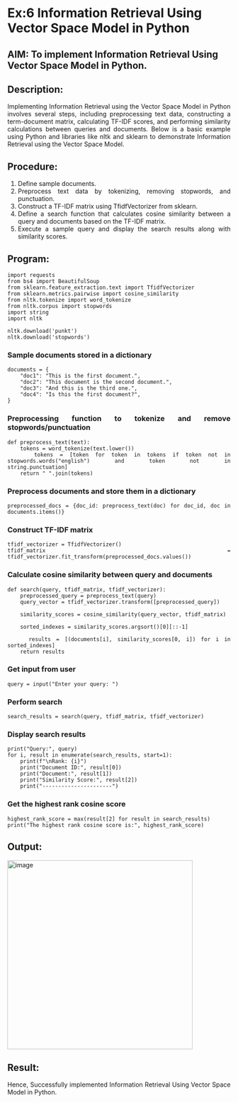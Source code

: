 # Ex:6 Information Retrieval Using Vector Space Model in Python
## AIM: To implement Information Retrieval Using Vector Space Model in Python.
## Description: 
<div align = "justify">
Implementing Information Retrieval using the Vector Space Model in Python involves several steps, including preprocessing text data, constructing a term-document matrix, 
calculating TF-IDF scores, and performing similarity calculations between queries and documents. Below is a basic example using Python and libraries like nltk and 
sklearn to demonstrate Information Retrieval using the Vector Space Model.

## Procedure:
1. Define sample documents.
2. Preprocess text data by tokenizing, removing stopwords, and punctuation.
3. Construct a TF-IDF matrix using TfidfVectorizer from sklearn.
4. Define a search function that calculates cosine similarity between a query and documents based on the TF-IDF matrix.
5. Execute a sample query and display the search results along with similarity scores.

## Program:

    import requests
    from bs4 import BeautifulSoup
    from sklearn.feature_extraction.text import TfidfVectorizer
    from sklearn.metrics.pairwise import cosine_similarity
    from nltk.tokenize import word_tokenize
    from nltk.corpus import stopwords
    import string
    import nltk

    nltk.download('punkt')
    nltk.download('stopwords')

### Sample documents stored in a dictionary
    documents = {
        "doc1": "This is the first document.",
        "doc2": "This document is the second document.",
        "doc3": "And this is the third one.",
        "doc4": "Is this the first document?",
    }

### Preprocessing function to tokenize and remove stopwords/punctuation
    def preprocess_text(text):
        tokens = word_tokenize(text.lower())
        tokens = [token for token in tokens if token not in stopwords.words("english") and token not in               string.punctuation]
        return " ".join(tokens)

### Preprocess documents and store them in a dictionary
    preprocessed_docs = {doc_id: preprocess_text(doc) for doc_id, doc in documents.items()}

### Construct TF-IDF matrix
    tfidf_vectorizer = TfidfVectorizer()
    tfidf_matrix = tfidf_vectorizer.fit_transform(preprocessed_docs.values())

### Calculate cosine similarity between query and documents
    def search(query, tfidf_matrix, tfidf_vectorizer):
        preprocessed_query = preprocess_text(query)
        query_vector = tfidf_vectorizer.transform([preprocessed_query])
    
        similarity_scores = cosine_similarity(query_vector, tfidf_matrix)
    
        sorted_indexes = similarity_scores.argsort()[0][::-1]
    
        results = [(documents[i], similarity_scores[0, i]) for i in sorted_indexes]
        return results

        
### Get input from user
    query = input("Enter your query: ")

### Perform search
    search_results = search(query, tfidf_matrix, tfidf_vectorizer)

### Display search results
    print("Query:", query)
    for i, result in enumerate(search_results, start=1):
        print(f"\nRank: {i}")
        print("Document ID:", result[0])
        print("Document:", result[1])
        print("Similarity Score:", result[2])
        print("----------------------")

### Get the highest rank cosine score
    highest_rank_score = max(result[2] for result in search_results)
    print("The highest rank cosine score is:", highest_rank_score)

## Output:
<img width="418" height="426" alt="image" src="https://github.com/user-attachments/assets/bfc964f2-bd0a-4af7-9546-7b556fd69c59" />


## Result:
Hence, Successfully implemented Information Retrieval Using Vector Space Model in Python.

